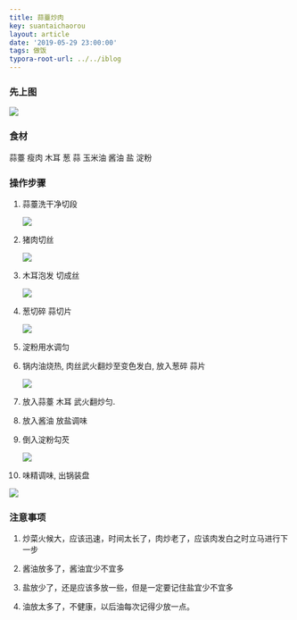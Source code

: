 ```yaml
---
title: 蒜薹炒肉
key: suantaichaorou
layout: article
date: '2019-05-29 23:00:00'
tags: 做饭 
typora-root-url: ../../iblog
---
```


### 先上图

![](http://psf4tlwcj.bkt.clouddn.com/img/3431559738156_.pic.jpg)

### 食材

蒜薹  瘦肉 木耳 葱 蒜 玉米油 酱油 盐 淀粉

### 操作步骤

1. 蒜薹洗干净切段

   ![](http://psf4tlwcj.bkt.clouddn.com/img/3381559738152_.pic.jpg)

2. 猪肉切丝

   ![](http://psf4tlwcj.bkt.clouddn.com/img/3361559738150_.pic.jpg)

3. 木耳泡发 切成丝

   ![](http://psf4tlwcj.bkt.clouddn.com/img/3371559738151_.pic.jpg)

4. 葱切碎  蒜切片

   ![](http://psf4tlwcj.bkt.clouddn.com/img/3391559738153_.pic.jpg)

5. 淀粉用水调匀

6. 锅内油烧热, 肉丝武火翻炒至变色发白, 放入葱碎 蒜片

   ![](http://psf4tlwcj.bkt.clouddn.com/img/3421559738155_.pic.jpg)

   

7. 放入蒜薹 木耳 武火翻炒匀.

8. 放入酱油  放盐调味 

9. 倒入淀粉勾芡

   ![](http://psf4tlwcj.bkt.clouddn.com/img/3441559738157_.pic.jpg)

10. 味精调味, 出锅装盘

   ![](http://psf4tlwcj.bkt.clouddn.com/img/3431559738156_.pic.jpg)







### 注意事项

1. 炒菜火候大，应该迅速，时间太长了，肉炒老了，应该肉发白之时立马进行下一步

2. 酱油放多了，酱油宜少不宜多

3. 盐放少了，还是应该多放一些，但是一定要记住盐宜少不宜多

4. 油放太多了，不健康，以后油每次记得少放一点。